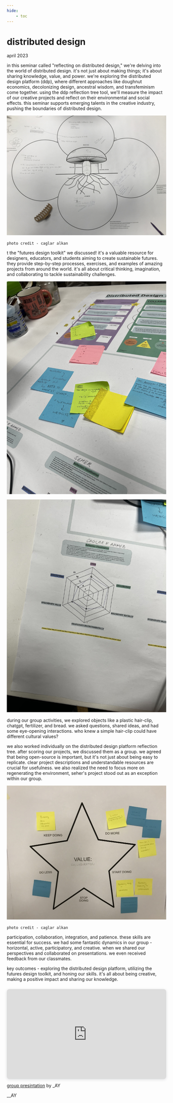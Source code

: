 ```yaml
---
hide:
    - toc
---
```


# distributed design
april 2023

in this seminar called "reflecting on distributed design," we're delving into the world of distributed design. it's not just about making things; it's about sharing knowledge, value, and power. we're exploring the distributed design platform (ddp), where different approaches like doughnut economics, decolonizing design, ancestral wisdom, and transfeminism come together. using the ddp reflection tree tool, we'll measure the impact of our creative projects and reflect on their environmental and social effects. this seminar supports emerging talents in the creative industry, pushing the boundaries of distributed design.

![](../images/11_dd/dd1.jpg)

    photo credit - caglar alkan

t the "futures design toolkit" we discussed! it's a valuable resource for designers, educators, and students aiming to create sustainable futures. they provide step-by-step processes, exercises, and examples of amazing projects from around the world. it's all about critical thinking, imagination, and collaborating to tackle sustainability challenges.

![](../images/11_dd/dd2.jpg)

![](../images/11_dd/dd4.jpg)

during our group activities, we explored objects like a plastic hair-clip, chatgpt, fertilizer, and bread. we asked questions, shared ideas, and had some eye-opening interactions. who knew a simple hair-clip could have different cultural values?

we also worked individually on the distributed design platform reflection tree. after scoring our projects, we discussed them as a group. we agreed that being open-source is important, but it's not just about being easy to replicate. clear project descriptions and understandable resources are crucial for usefulness. we also realized the need to focus more on regenerating the environment, seher's project stood out as an exception within our group.

![](../images/11_dd/dd3.jpg)
    
    photo credit - caglar alkan

participation, collaboration, integration, and patience. these skills are essential for success. we had some fantastic dynamics in our group - horizontal, active, participatory, and creative. when we shared our perspectives and collaborated on presentations. we even received feedback from our classmates.

key outcomes - exploring the distributed design platform, utilizing the futures design toolkit, and honing our skills. it's all about being creative, making a positive impact and sharing our knowledge.

<div style="position: relative; width: 100%; height: 0; padding-top: 56.2500%;
 padding-bottom: 0; box-shadow: 0 2px 8px 0 rgba(63,69,81,0.16); margin-top: 1.6em; margin-bottom: 0.9em; overflow: hidden;
 border-radius: 8px; will-change: transform;">
  <iframe loading="lazy" style="position: absolute; width: 100%; height: 100%; top: 0; left: 0; border: none; padding: 0;margin: 0;"
    src="https:&#x2F;&#x2F;www.canva.com&#x2F;design&#x2F;DAFhapFbKvg&#x2F;view?embed" allowfullscreen="allowfullscreen" allow="fullscreen">
  </iframe>
</div>
<a href="https:&#x2F;&#x2F;www.canva.com&#x2F;design&#x2F;DAFhapFbKvg&#x2F;view?utm_content=DAFhapFbKvg&amp;utm_campaign=designshare&amp;utm_medium=embeds&amp;utm_source=link" target="_blank" rel="noopener">group presintation</a> by _AY

__AY